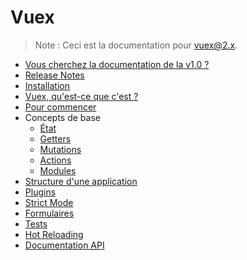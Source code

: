 # Vuex

<!--email_off-->
> Note : Ceci est la documentation pour vuex@2.x.
<!--/email_off-->

- [Vous cherchez la documentation de la v1.0 ?](https://github.com/vuejs/vuex/tree/1.0/docs)
- [Release Notes](https://github.com/vuejs/vuex/releases)
- [Installation](installation.md)
- [Vuex, qu'est-ce que c'est ?](intro.md)
- [Pour commencer](getting-started.md)
- Concepts de base
  - [État](state.md)
  - [Getters](getters.md)
  - [Mutations](mutations.md)
  - [Actions](actions.md)
  - [Modules](modules.md)
- [Structure d'une application](structure.md)
- [Plugins](plugins.md)
- [Strict Mode](strict.md)
- [Formulaires](forms.md)
- [Tests](testing.md)
- [Hot Reloading](hot-reload.md)
- [Documentation API](api.md)
